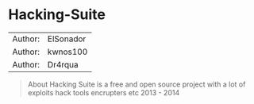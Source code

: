 Hacking-Suite
=============

<table>
  <tr>
    <td>Author:</td><td>ElSonador</td>
  </tr>
  <tr>
    <td>Author:</td><td>kwnos100</td>
  </tr>
  <tr>
    <td>Author:</td><td>Dr4rqua</td>
  </tr>   
</table>

>About
     Hacking Suite is a free and open source 
     project with a lot of exploits hack tools 
     encrupters etc 2013 - 2014

